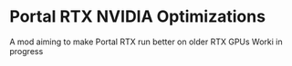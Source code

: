 # Portal RTX NVIDIA Optimizations
 A mod aiming to make Portal RTX run better on older RTX GPUs
Worki in progress